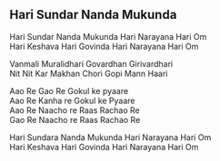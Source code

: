 ## Hari Sundar Nanda Mukunda


Hari Sundar Nanda Mukunda Hari Narayana Hari Om  
Hari Keshava Hari Govinda Hari Narayana Hari Om

Vanmali Muralidhari Govardhan Girivardhari  
Nit Nit Kar Makhan Chori Gopi Mann Haari

Aao Re Gao Re Gokul ke pyaare  
Aao Re Kanha re Gokul ke Pyaare  
Aao Re Naacho re Raas Rachao Re  
Gao Re Naacho re Raas Rachao Re

Hari Sundara Nanda Mukunda Hari Narayana Hari Om  
Hari Keshava Hari Govinda Hari Narayana Hari Om

